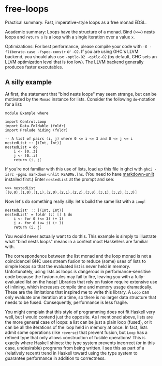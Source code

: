 free-loops
==========

Practical summary: Fast, imperative-style loops as a free monad EDSL.

Academic summary: Loops have the structure of a monad. Bind (`>>=`) nests loops
and `return x` is a loop with a single iteration over a value `x`.

Optimizations:
For best performance, please compile your code with `-O -fliberate-case
-fspec-constr` or `-O2`. If you are using GHC's LLVM backend, you should also
use `-optlo-O2 -optlc-O2` (by default, GHC sets an LLVM optimization level
that is too low). The LLVM backend generally produces faster executables.

A silly example
---------------

At first, the statement that "bind nests loops" may seem strange, but can be
motivated by the `Monad` instance for lists. Consider the following
`do`-notation for a list:

~~~ {.haskell}
module Example where

import Control.Loop
import Data.Foldable (foldr)
import Prelude hiding (foldr)

-- A list of pairs (i, j) where 0 <= i <= 3 and 0 <= j <= i
nestedList :: [(Int, Int)]
nestedList = do
    i <- [0..3]
    j <- [0..i]
    return (i, j)
~~~

If you're not familiar with this use of lists, load up this file in ghci
with `ghci -isrc -pgmL markdown-unlit README.lhs`. (You need to have
[markdown-unlit](https://github.com/sol/markdown-unlit) installed first.)
Enter `nestedList` at the prompt and see:

~~~
>>> nestedList
[(0,0),(1,0),(1,1),(2,0),(2,1),(2,2),(3,0),(3,1),(3,2),(3,3)]
~~~

Now let's do something really silly: let's build the same list with a
`Loop`!

~~~ {.haskell}
nestedList' :: [(Int, Int)]
nestedList' = foldr (:) [] $ do
    i <- for 0 (<= 3) (+ 1)
    j <- for 0 (<= i) (+ 1)
    return (i, j)
~~~

You would never actually want to do this. This example is simply to
illustrate what "bind nests loops" means in a context most Haskellers are
familiar with.

The correspondence between the list monad and the loop monad is not a
coincidence! GHC uses stream fusion to reduce (some) uses of lists to simple
loops so that the evaluated list is never held in memory. Unfortunately,
using lists as loops is dangerous in performance-sensitive code because the
fusion rules may fail to fire, leaving you with a fully-evaluated list on
the heap! Libraries that rely on fusion require extensive use of inlining,
which increases compile time and memory usage dramatically.  These are the
limitations that inspired me to write this library. A `Loop` can only
evaluate one iteration at a time, so there is no larger data structure that
needs to be fused. Consequently, performance is less fragile.

You might complain that this style of programming does not fit Haskell very
well, but I would contend just the opposite. As I mentioned above, lists are the
more general case of loops: a list can be just a plain loop (fused), or it can
be all the iterations of the loop held in memory at once.  In fact, lists admit
some operations (like `reverse`) that prevent fusion, but `Loop` has a refined
type that only allows construction of fusible operations!  This is exactly where
Haskell shines: the type system prevents incorrect (or in this case,
undesirable) programs from being written. I see this as part of a (relatively
recent) trend in Haskell toward using the type system to guarantee performance
in addition to correctness.
